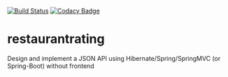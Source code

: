 [![Build Status](https://travis-ci.org/AlexeyLevin/restaurantrating.svg?branch=master)](https://travis-ci.org/AlexeyLevin/restaurantrating)
[![Codacy Badge](https://api.codacy.com/project/badge/grade/5e9233733db4452cb15f2695d96c49f1)](https://www.codacy.com/app/alexeylevinj2ee/restaurantrating/)
# restaurantrating
Design and implement a JSON API using Hibernate/Spring/SpringMVC (or Spring-Boot) without frontend



